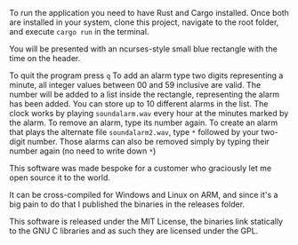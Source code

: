 To run the application you need to have Rust and Cargo installed. Once both are installed in your system, clone this project, navigate to the root folder, and execute `cargo run` in the terminal.

You will be presented with an ncurses-style small blue rectangle with the time on the header.

To quit the program press `q`
To add an alarm type two digits representing a minute, all integer values between 00 and 59 inclusive are valid. The number will be added to a list inside the rectangle, representing the alarm has been added.
You can store up to 10 different alarms in the list.
The clock works by playing `soundalarm.wav` every hour at the minutes marked by the alarm.
To remove an alarm, type its number again.
To create an alarm that plays the alternate file `soundalarm2.wav`, type `*` followed by your two-digit number.
Those alarms can also be removed simply by typing their number again (no need to write down `*`)

This software was made bespoke for a customer who graciously let me open source it to the world.

It can be cross-compiled for Windows and Linux on ARM, and since it's a big pain to do that I published the binaries in the releases folder.

This software is released under the MIT License, the binaries link statically to the GNU C libraries and as such they are licensed under the GPL.
